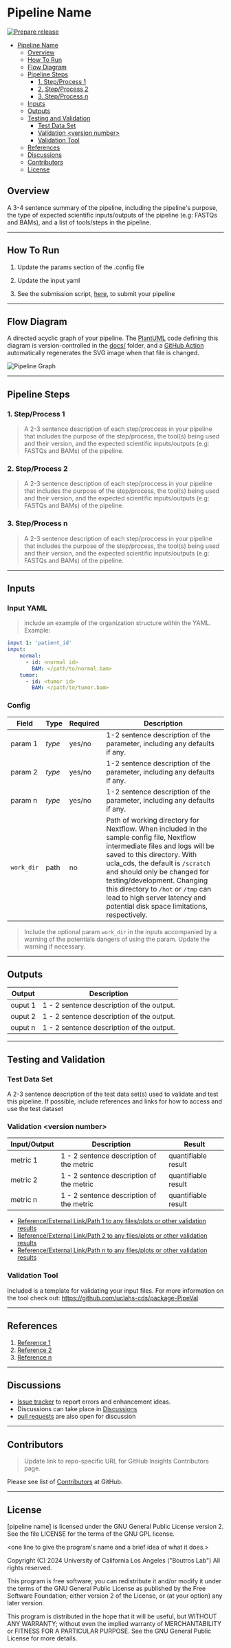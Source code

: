 # Pipeline Name

[![Prepare release](https://img.shields.io/badge/Action-Create%20New%20Release-blue)](https://github.com/uclahs-cds/template-NextflowPipeline/actions/workflows/prepare-release.yaml)

- [Pipeline Name](#pipeline-name)
  - [Overview](#overview)
  - [How To Run](#how-to-run)
  - [Flow Diagram](#flow-diagram)
  - [Pipeline Steps](#pipeline-steps)
    - [1. Step/Process 1](#1-stepprocess-1)
    - [2. Step/Process 2](#2-stepprocess-2)
    - [3. Step/Process n](#3-stepprocess-n)
  - [Inputs](#inputs)
  - [Outputs](#outputs)
  - [Testing and Validation](#testing-and-validation)
    - [Test Data Set](#test-data-set)
    - [Validation <version number\>](#validation-version-number)
    - [Validation Tool](#validation-tool)
  - [References](#references)
  - [Discussions](#discussions)
  - [Contributors](#contributors)
  - [License](#license) 
## Overview

A 3-4 sentence summary of the pipeline, including the pipeline's purpose, the type of expected scientific inputs/outputs of the pipeline (e.g: FASTQs and BAMs), and a list of tools/steps in the pipeline.

---

## How To Run

1. Update the params section of the .config file

2. Update the input yaml

3. See the submission script, [here](https://github.com/uclahs-cds/tool-submit-nf), to submit your pipeline

---

## Flow Diagram

A directed acyclic graph of your pipeline. The [PlantUML](https://plantuml.com/) code defining this diagram is version-controlled in the [docs/](./docs/) folder, and a [GitHub Action](https://github.com/uclahs-cds/tool-PlantUML-action) automatically regenerates the SVG image when that file is changed.

![Pipeline Graph](./docs/pipeline-flow.svg)

---

## Pipeline Steps

### 1. Step/Process 1

> A 2-3 sentence description of each step/proccess in your pipeline that includes the purpose of the step/process, the tool(s) being used and their version, and the expected scientific inputs/outputs (e.g: FASTQs and BAMs) of the pipeline.

### 2. Step/Process 2

> A 2-3 sentence description of each step/proccess in your pipeline that includes the purpose of the step/process, the tool(s) being used and their version, and the expected scientific inputs/outputs (e.g: FASTQs and BAMs) of the pipeline.

### 3. Step/Process n

> A 2-3 sentence description of each step/proccess in your pipeline that includes the purpose of the step/process, the tool(s) being used and their version, and the expected scientific inputs/outputs (e.g: FASTQs and BAMs) of the pipeline.

---

## Inputs

### Input YAML

> include an example of the organization structure within the YAML. Example:
```yaml
input 1: 'patient_id'
input:
    normal:
      - id: <normal id>
        BAM: </path/to/normal.bam>
    tumor:
      - id: <tumor id>
        BAM: </path/to/tumor.bam>
```

### Config

| Field | Type | Required | Description |
| ----- | ---- | ------------ | ------------------------ |
| param 1 | _type_ | yes/no | 1-2 sentence description of the parameter, including any defaults if any. |
| param 2 | _type_ | yes/no | 1-2 sentence description of the parameter, including any defaults if any. |
| param n | _type_ | yes/no | 1-2 sentence description of the parameter, including any defaults if any. |
| `work_dir` | path | no | Path of working directory for Nextflow. When included in the sample config file, Nextflow intermediate files and logs will be saved to this directory. With ucla_cds, the default is `/scratch` and should only be changed for testing/development. Changing this directory to `/hot` or `/tmp` can lead to high server latency and potential disk space limitations, respectively. |

> Include the optional param `work_dir` in the inputs accompanied by a warning of the potentials dangers of using the param. Update the warning if necessary.

---

## Outputs

<!-- List and describe the final output(s) of the pipeline. -->

| Output | Description |
| ------------ | ------------------------ |
| ouput 1 | 1 - 2 sentence description of the output. |
| ouput 2 | 1 - 2 sentence description of the output. |
| ouput n | 1 - 2 sentence description of the output. |

---

## Testing and Validation

### Test Data Set

A 2-3 sentence description of the test data set(s) used to validate and test this pipeline. If possible, include references and links for how to access and use the test dataset

### Validation <version number\>

 Input/Output | Description | Result  
 | ------------ | ------------------------ | ------------------------ |
| metric 1 | 1 - 2 sentence description of the metric | quantifiable result |
| metric 2 | 1 - 2 sentence description of the metric | quantifiable result |
| metric n | 1 - 2 sentence description of the metric | quantifiable result |

- [Reference/External Link/Path 1 to any files/plots or other validation results](<link>)
- [Reference/External Link/Path 2 to any files/plots or other validation results](<link>)
- [Reference/External Link/Path n to any files/plots or other validation results](<link>)

### Validation Tool

Included is a template for validating your input files. For more information on the tool check out: https://github.com/uclahs-cds/package-PipeVal

---

## References

1. [Reference 1](<links-to-papers/external-code/documentation/metadata/other-repos/or-anything-else>)
2. [Reference 2](<links-to-papers/external-code/documentation/metadata/other-repos/or-anything-else>)
3. [Reference n](<links-to-papers/external-code/documentation/metadata/other-repos/or-anything-else>)

---

## Discussions

- [Issue tracker](<link-to-repo-issues-page>) to report errors and enhancement ideas.
- Discussions can take place in [<pipeline> Discussions](<link-to-repo-discussions-page>)
- [<pipeline> pull requests](<link-to-repo-pull-requests>) are also open for discussion

---

## Contributors

> Update link to repo-specific URL for GitHub Insights Contributors page.

Please see list of [Contributors](https://github.com/uclahs-cds/template-NextflowPipeline/graphs/contributors) at GitHub.

---

## License

[pipeline name] is licensed under the GNU General Public License version 2. See the file LICENSE for the terms of the GNU GPL license.

<one line to give the program's name and a brief idea of what it does.>

Copyright (C) 2024 University of California Los Angeles ("Boutros Lab") All rights reserved.

This program is free software; you can redistribute it and/or modify it under the terms of the GNU General Public License as published by the Free Software Foundation; either version 2 of the License, or (at your option) any later version.

This program is distributed in the hope that it will be useful, but WITHOUT ANY WARRANTY; without even the implied warranty of MERCHANTABILITY or FITNESS FOR A PARTICULAR PURPOSE. See the GNU General Public License for more details.
